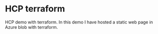# HCP terraform

HCP demo with terraform. In this demo I have hosted a static web page in 
Azure blob with terraform.